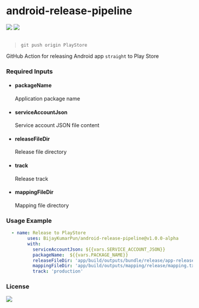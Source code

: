 # android-release-pipeline
 <div style={display:flex;}>

<img src="https://img.shields.io/github/languages/code-size/bijaykumarpun/android-release-pipeline?style=flat-square"/>
<!-- <img src="https://img.shields.io/github/downloads/bijaykumarpun/android-release-pipeline/total"/> -->
<img src="https://img.shields.io/github/last-commit/bijaykumarpun/android-release-pipeline?style=flat-square"/>
</div><br>

> `git push origin PlayStore`


 GitHub Action for releasing Android app `straight` to Play Store
 


  


### Required Inputs
- #### packageName
    Application package name
- #### serviceAccountJson
    Service account JSON file content
- #### releaseFileDir
    Release file directory
- #### track
    Release track
- #### mappingFileDir
    Mapping file directory
    
### Usage Example
```yaml
  - name: Release to PlayStore
        uses: BijayKumarPun/android-release-pipeline@v1.0.0-alpha
        with:
          serviceAccountJson: ${{vars.SERVICE_ACCOUNT_JSON}}
          packageName:  ${{vars.PACKAGE_NAME}}
          releaseFileDir: 'app/build/outputs/bundle/release/app-release.aab'
          mappingFileDir: 'app/build/outputs/mapping/release/mapping.txt'
          track: 'production'
```

### License
<img src="https://img.shields.io/badge/license-MIT-brightgreen?style=flat-square"/>


